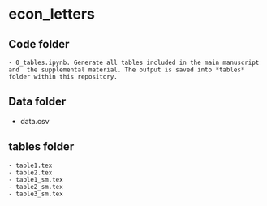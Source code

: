 # econ_letters

## Code folder

    - 0_tables.ipynb. Generate all tables included in the main manuscript and  the supplemental material. The output is saved into *tables* folder within this repository.

## Data folder

- data.csv


## tables folder
    - table1.tex
    - table2.tex 
    - table1_sm.tex
    - table2_sm.tex
    - table3_sm.tex